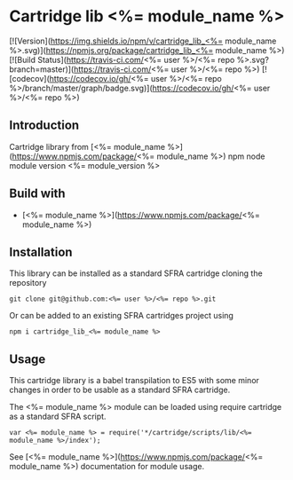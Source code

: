 # Cartridge lib <%= module_name %>

[![Version](https://img.shields.io/npm/v/cartridge_lib_<%= module_name %>.svg)](https://npmjs.org/package/cartridge_lib_<%= module_name %>)
[![Build Status](https://travis-ci.com/<%= user %>/<%= repo %>.svg?branch=master)](https://travis-ci.com/<%= user %>/<%= repo %>)
[![codecov](https://codecov.io/gh/<%= user %>/<%= repo %>/branch/master/graph/badge.svg)](https://codecov.io/gh/<%= user %>/<%= repo %>)

## Introduction

Cartridge library from [<%= module_name %>](https://www.npmjs.com/package/<%= module_name %>) npm  node module version <%= module_version %>

## Build with

* [<%= module_name %>](https://www.npmjs.com/package/<%= module_name %>)

## Installation

This library can be installed as a standard SFRA cartridge cloning the repository

````
git clone git@github.com:<%= user %>/<%= repo %>.git
````

Or can be added to an existing SFRA cartridges project using

````
npm i cartridge_lib_<%= module_name %>
````

## Usage

This cartridge library is a babel transpilation to ES5 with some minor changes in order to be usable as a standard SFRA cartridge.

The <%= module_name %> module can be loaded using require cartridge as a standard SFRA script.

````
var <%= module_name %> = require('*/cartridge/scripts/lib/<%= module_name %>/index');
````

See [<%= module_name %>](https://www.npmjs.com/package/<%= module_name %>) documentation for module usage.
